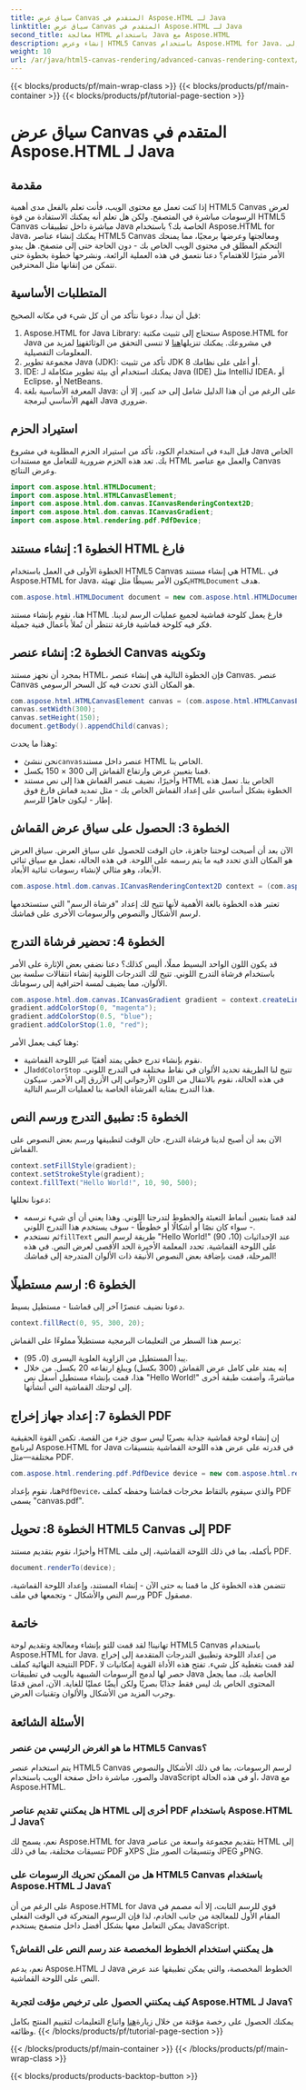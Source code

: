 ```yaml
---
title: سياق عرض Canvas المتقدم في Aspose.HTML لـ Java
linktitle: سياق عرض Canvas المتقدم في Aspose.HTML لـ Java
second_title: معالجة HTML باستخدام Java مع Aspose.HTML
description: إنشاء وعرض HTML5 Canvas باستخدام Aspose.HTML for Java. تعلّم خطوة بخطوة كيفية الرسم والتصميم والتصدير إلى PDF باستخدام مكتبة Java القوية هذه.
weight: 10
url: /ar/java/html5-canvas-rendering/advanced-canvas-rendering-context/
---
```


{{< blocks/products/pf/main-wrap-class >}}
{{< blocks/products/pf/main-container >}}
{{< blocks/products/pf/tutorial-page-section >}}

# سياق عرض Canvas المتقدم في Aspose.HTML لـ Java

## مقدمة
إذا كنت تعمل مع محتوى الويب، فأنت تعلم بالفعل مدى أهمية HTML5 Canvas لعرض الرسومات مباشرة في المتصفح. ولكن هل تعلم أنه يمكنك الاستفادة من قوة HTML5 Canvas مباشرة داخل تطبيقات Java الخاصة بك؟ باستخدام Aspose.HTML for Java، يمكنك إنشاء عناصر HTML5 Canvas ومعالجتها وعرضها برمجيًا، مما يمنحك التحكم المطلق في محتوى الويب الخاص بك - دون الحاجة حتى إلى متصفح. هل يبدو الأمر مثيرًا للاهتمام؟ دعنا نتعمق في هذه العملية الرائعة، ونشرحها خطوة بخطوة حتى تتمكن من إتقانها مثل المحترفين.
## المتطلبات الأساسية
قبل أن نبدأ، دعونا نتأكد من أن كل شيء في مكانه الصحيح:
1.  Aspose.HTML for Java Library: ستحتاج إلى تثبيت مكتبة Aspose.HTML for Java في مشروعك. يمكنك تنزيلها[هنا](https://releases.aspose.com/html/java/) لا تنسى التحقق من الوثائق[هنا](https://reference.aspose.com/html/java/) لمزيد من المعلومات التفصيلية.
2. مجموعة تطوير Java (JDK): تأكد من تثبيت JDK 8 أو أعلى على نظامك.
3. IDE: يمكنك استخدام أي بيئة تطوير متكاملة لـ Java (IDE) مثل IntelliJ IDEA، أو Eclipse، أو NetBeans.
4. المعرفة الأساسية بلغة Java: على الرغم من أن هذا الدليل شامل إلى حد كبير، إلا أن الفهم الأساسي لبرمجة Java ضروري.
## استيراد الحزم
قبل البدء في استخدام الكود، تأكد من استيراد الحزم المطلوبة في مشروع Java الخاص بك. تعد هذه الحزم ضرورية للتعامل مع مستندات HTML والعمل مع عناصر Canvas وعرض النتائج.
```java
import com.aspose.html.HTMLDocument;
import com.aspose.html.HTMLCanvasElement;
import com.aspose.html.dom.canvas.ICanvasRenderingContext2D;
import com.aspose.html.dom.canvas.ICanvasGradient;
import com.aspose.html.rendering.pdf.PdfDevice;
```
## الخطوة 1: إنشاء مستند HTML فارغ
 الخطوة الأولى في العمل باستخدام HTML5 Canvas هي إنشاء مستند HTML. في Aspose.HTML for Java، يكون الأمر بسيطًا مثل تهيئة`HTMLDocument` هدف.
```java
com.aspose.html.HTMLDocument document = new com.aspose.html.HTMLDocument();
```
هنا، نقوم بإنشاء مستند HTML فارغ يعمل كلوحة قماشية لجميع عمليات الرسم لدينا. فكر فيه كلوحة قماشية فارغة تنتظر أن تُملأ بأعمال فنية جميلة.
## الخطوة 2: إنشاء عنصر Canvas وتكوينه
بمجرد أن نجهز مستند HTML، فإن الخطوة التالية هي إنشاء عنصر Canvas. عنصر Canvas هو المكان الذي تحدث فيه كل السحر الرسومي.
```java
com.aspose.html.HTMLCanvasElement canvas = (com.aspose.html.HTMLCanvasElement) document.createElement("canvas");
canvas.setWidth(300);
canvas.setHeight(150);
document.getBody().appendChild(canvas);
```
وهذا ما يحدث:
-  نحن ننشئ`canvas`عنصر داخل مستند HTML الخاص بنا.
- قمنا بتعيين عرض وارتفاع القماش إلى 300 × 150 بكسل.
- وأخيرًا، نضيف عنصر القماش هذا إلى نص مستند HTML الخاص بنا.
تعمل هذه الخطوة بشكل أساسي على إعداد القماش الخاص بك - مثل تمديد قماش فارغ فوق إطار - ليكون جاهزًا للرسم.
## الخطوة 3: الحصول على سياق عرض القماش
الآن بعد أن أصبحت لوحتنا جاهزة، حان الوقت للحصول على سياق العرض. سياق العرض هو المكان الذي تحدد فيه ما يتم رسمه على اللوحة. في هذه الحالة، نعمل مع سياق ثنائي الأبعاد، وهو مثالي لإنشاء رسومات ثنائية الأبعاد.
```java
com.aspose.html.dom.canvas.ICanvasRenderingContext2D context = (com.aspose.html.dom.canvas.ICanvasRenderingContext2D) canvas.getContext("2d");
```
تعتبر هذه الخطوة بالغة الأهمية لأنها تتيح لك إعداد "فرشاة الرسم" التي ستستخدمها لرسم الأشكال والنصوص والرسومات الأخرى على قماشك.
## الخطوة 4: تحضير فرشاة التدرج
قد يكون اللون الواحد البسيط مملًا، أليس كذلك؟ دعنا نضفي بعض الإثارة على الأمر باستخدام فرشاة التدرج اللوني. تتيح لك التدرجات اللونية إنشاء انتقالات سلسة بين الألوان، مما يضيف لمسة احترافية إلى رسوماتك.
```java
com.aspose.html.dom.canvas.ICanvasGradient gradient = context.createLinearGradient(0, 0, canvas.getWidth(), 0);
gradient.addColorStop(0, "magenta");
gradient.addColorStop(0.5, "blue");
gradient.addColorStop(1.0, "red");
```
وهنا كيف يعمل الأمر:
- نقوم بإنشاء تدرج خطي يمتد أفقيًا عبر اللوحة القماشية.
-  ال`addColorStop` تتيح لنا الطريقة تحديد الألوان في نقاط مختلفة في التدرج اللوني. في هذه الحالة، نقوم بالانتقال من اللون الأرجواني إلى الأزرق إلى الأحمر.
سيكون هذا التدرج بمثابة الفرشاة الخاصة بنا لعمليات الرسم التالية.
## الخطوة 5: تطبيق التدرج ورسم النص
الآن بعد أن أصبح لدينا فرشاة التدرج، حان الوقت لتطبيقها ورسم بعض النصوص على القماش.
```java
context.setFillStyle(gradient);
context.setStrokeStyle(gradient);
context.fillText("Hello World!", 10, 90, 500);
```
دعونا نحللها:
- لقد قمنا بتعيين أنماط التعبئة والخطوط لتدرجنا اللوني. وهذا يعني أن أي شيء نرسمه - سواء كان نصًا أو أشكالًا أو خطوطًا - سوف يستخدم هذا التدرج اللوني.
-  ثم نستخدم`fillText` طريقة لرسم النص "Hello World!" عند الإحداثيات (10، 90) على اللوحة القماشية. تحدد المعلمة الأخيرة الحد الأقصى لعرض النص.
في هذه المرحلة، قمت بإضافة بعض النصوص الأنيقة ذات الألوان المتدرجة إلى قماشك!
## الخطوة 6: ارسم مستطيلًا
دعونا نضيف عنصرًا آخر إلى قماشنا - مستطيل بسيط.
```java
context.fillRect(0, 95, 300, 20);
```
يرسم هذا السطر من التعليمات البرمجية مستطيلاً مملوءًا على القماش:
- يبدأ المستطيل من الزاوية العلوية اليسرى (0، 95).
- إنه يمتد على كامل عرض القماش (300 بكسل) ويبلغ ارتفاعه 20 بكسل.
من خلال هذا، قمت بإنشاء مستطيل أسفل نص "Hello World!" مباشرةً، وأضفت طبقة أخرى إلى لوحتك القماشية التي أنشأتها.
## الخطوة 7: إعداد جهاز إخراج PDF
إن إنشاء لوحة قماشية جذابة بصريًا ليس سوى جزء من القصة. تكمن القوة الحقيقية لبرنامج Aspose.HTML for Java في قدرته على عرض هذه اللوحة القماشية بتنسيقات مختلفة—مثل PDF.
```java
com.aspose.html.rendering.pdf.PdfDevice device = new com.aspose.html.rendering.pdf.PdfDevice("canvas.pdf");
```
 هنا، نقوم بإعداد`PdfDevice`، والذي سيقوم بالتقاط مخرجات قماشنا وحفظه كملف PDF يسمى "canvas.pdf".
## الخطوة 8: تحويل HTML5 Canvas إلى PDF
وأخيرًا، نقوم بتقديم مستند HTML بأكمله، بما في ذلك اللوحة القماشية، إلى ملف PDF.
```java
document.renderTo(device);
```
تتضمن هذه الخطوة كل ما قمنا به حتى الآن - إنشاء المستند، وإعداد اللوحة القماشية، ورسم النص والأشكال - وتجمعها في ملف PDF مصقول.
## خاتمة
تهانينا! لقد قمت للتو بإنشاء ومعالجة وتقديم لوحة HTML5 Canvas باستخدام Aspose.HTML for Java. من إعداد اللوحة وتطبيق التدرجات المتقدمة إلى إخراج النتيجة النهائية كملف PDF، لقد قمت بتغطية كل شيء. تفتح هذه الأداة القوية إمكانيات لا حصر لها لدمج الرسومات الشبيهة بالويب في تطبيقات Java الخاصة بك، مما يجعل المحتوى الخاص بك ليس فقط جذابًا بصريًا ولكن أيضًا عمليًا للغاية. الآن، امض قدمًا وجرب المزيد من الأشكال والألوان وتقنيات العرض.
## الأسئلة الشائعة
### ما هو الغرض الرئيسي من عنصر HTML5 Canvas؟
يتم استخدام عنصر HTML5 Canvas لرسم الرسومات، بما في ذلك الأشكال والنصوص والصور، مباشرة داخل صفحة الويب باستخدام JavaScript أو في هذه الحالة، Java مع Aspose.HTML.
### هل يمكنني تقديم عناصر HTML أخرى إلى PDF باستخدام Aspose.HTML لـ Java؟
نعم، يسمح لك Aspose.HTML for Java بتقديم مجموعة واسعة من عناصر HTML إلى تنسيقات مختلفة، بما في ذلك PDF وXPS وتنسيقات الصور مثل JPEG وPNG.
### هل من الممكن تحريك الرسومات على HTML5 Canvas باستخدام Aspose.HTML لـ Java؟
على الرغم من أن Aspose.HTML for Java قوي للرسم الثابت، إلا أنه مصمم في المقام الأول للمعالجة من جانب الخادم، لذا فإن الرسوم المتحركة في الوقت الفعلي يمكن التعامل معها بشكل أفضل داخل متصفح يستخدم JavaScript.
### هل يمكنني استخدام الخطوط المخصصة عند رسم النص على القماش؟
نعم، يدعم Aspose.HTML لـ Java الخطوط المخصصة، والتي يمكن تطبيقها عند عرض النص على اللوحة القماشية.
### كيف يمكنني الحصول على ترخيص مؤقت لتجربة Aspose.HTML لـ Java؟
 يمكنك الحصول على رخصة مؤقتة من خلال زيارة[هنا](https://purchase.aspose.com/temporary-license/) واتباع التعليمات لتقييم المنتج بكامل وظائفه.
{{< /blocks/products/pf/tutorial-page-section >}}

{{< /blocks/products/pf/main-container >}}
{{< /blocks/products/pf/main-wrap-class >}}

{{< blocks/products/products-backtop-button >}}
